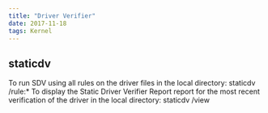 ```yaml
---
title: "Driver Verifier"
date: 2017-11-18
tags: Kernel
---
```


staticdv
--------
To run SDV using all rules on the driver files in the local directory: 
    staticdv /rule:*
To display the Static Driver Verifier Report report for the most recent verification of the driver in the local directory: 
    staticdv /view
